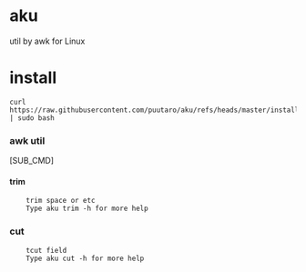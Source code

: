 # aku

util by awk for Linux

# install

```
curl https://raw.githubusercontent.com/puutaro/aku/refs/heads/master/install.sh | sudo bash

```

### awk util

[SUB_CMD]
#### trim
        trim space or etc
        Type aku trim -h for more help 

### cut
        tcut field
        Type aku cut -h for more help
